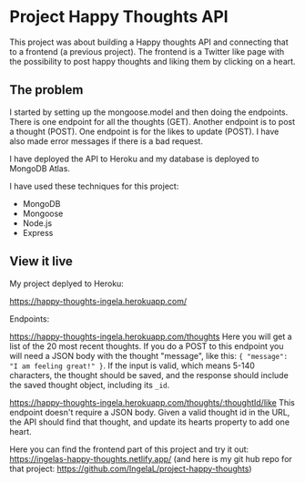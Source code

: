 # Project Happy Thoughts API

This project was about building a Happy thoughts API and connecting that to a frontend (a previous project). The frontend is a Twitter like page with the possibility to post happy thoughts and liking them by clicking on a heart.

## The problem

I started by setting up the mongoose.model and then doing the endpoints. There is one endpoint for all the thoughts (GET). Another endpoint is to post a thought (POST). One endpoint is for the likes to update (POST). I have also made error messages if there is a bad request.

I have deployed the API to Heroku and my database is deployed to MongoDB Atlas.

I have used these techniques for this project:
- MongoDB
- Mongoose
- Node.js
- Express

## View it live

My project deplyed to Heroku: 

https://happy-thoughts-ingela.herokuapp.com/

Endpoints:

https://happy-thoughts-ingela.herokuapp.com/thoughts 
Here you  will get a list of the 20 most recent thoughts. If you do a POST to this endpoint you will need a JSON body with the thought "message", like this: `{ "message": "I am feeling great!" }`. If the input is valid, which means 5-140 characters, the thought should be saved, and the response should include the saved thought object, including its `_id`.

https://happy-thoughts-ingela.herokuapp.com/thoughts/:thoughtId/like
This endpoint doesn't require a JSON body. Given a valid thought id in the URL, the API should find that thought, and update its hearts property to add one heart.

Here you can find the frontend part of this project and try it out: https://ingelas-happy-thoughts.netlify.app/ (and here is my git hub repo for that project: https://github.com/IngelaL/project-happy-thoughts)

